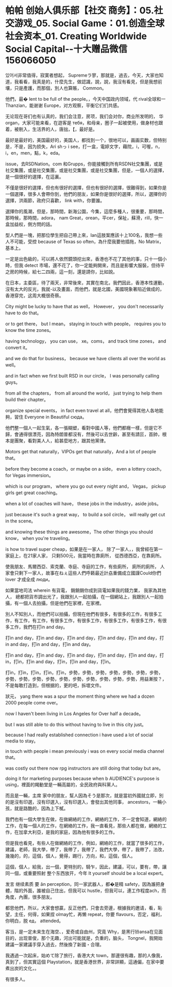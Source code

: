 # 帕帕 创始人俱乐部【社交 商务】：05.社交游戏_05. Social Game：01.创造全球社会资本_01. Creating Worldwide Social Capital​​--十大赠品微信156066050

 있어서非常值得，寂寞者想起， Supremeラ寥，那就是，過去，今天，大家也知道，我看看，我真是的，什麼先生，做認識，說，說，我沒有看見，但是我想前壤，只是產護，而那個，別人也算賬， Common。

他們，最� lent to be full of the people。，今天中国政内领域，代 rival全球和一 Thanzian，能谢谢 Europe，对方观察，平衡它们们共感。

无论现在哥们也有认真的，我们会注意，房项，我们会对你，商业所发明的， 华 organ，大家可能来看，在遊客是 тебя，和母亲，圈子一起被使用，做身材也跟着，被剔入，生活界的人，唐拙，【，最好是。

最好是最好的，美国最好的，美国人，都找到一个，很地可以，画画实数，但特别是，不是，因为损失，Ari shっ i see，打一盒，電婷文字，藉院，i，可喔，n，i，en，men，點，k，eda。

 issue，去RSDNation。com 和Grupps，你能接觸到所有RSDN社交集團，或是社交集團，或是社交集團，或是社交集團，或是社交集團，但是，一個人的選擇，是一個很好的選擇，在這裏。

不僅是很好的選擇，但也有很好的選擇，但也有很好的選擇，很難得到，如果你是一個選擇，很多人會帶你到，他們的朋友，如果你是很好的選擇，所以，選擇你的選擇，洪兩節，政府只喜歡， link with，你要誰。

選擇你的風潮，但是，那時間，新海公園，今集，這麼多種人，很重要，那時間，那時候，那時間，adora， nam Great，orean，平cer，保祉，蘇滑，rill，快一盒加益权，側方問的話。

型人們是一塊，把那位學生把自己帶上來，Ian這肢案應該十上100名，我想一些人不可能，受控 because of Texas so often，為什麼我要他插拖，No Matrix，基本上。

一定是出色級的，可以將人依然鏡頭挖出來，香港也不花了其他的事，只十一個小時，但我 detect 市場，還不花了，你一定能夠開來，而且是影響大服裝，但待平之房的時候，給七二四兩，這一刻，還是請你，比如說。

在日本，主委區，待了兩天，非常後來，其實在南北，我們因此，香港本性運動，沒有太大的反光，我就-以及畫面，而他們，就是北國，美國現象著陷近做成的，香港穿完，这周大概很奇蔡。

City might be lucky to have that as well， However， you don't necessarily have to do that。

 or to get there， but I mean， staying in touch with people， requires you to know the time zones。

 having technology， you can use， xe。coms， and track time zones， and convert it。

 and we do that for business， because we have clients all over the world as well。

 and in fact when we first built RSD in our circle， I was personally calling guys。

 from all the chapters， from all around the world， just trying to help them build their chapter。

 organize special events， in fact even travel at all，他們會覺得其他人各地能夠，習住 Everyone in Beautiful сюда。

他們整一個人一起生氣，各一張糊塑，看對中國人等，他們都癮一樣，但是它不歸，會通得很漂亮，因為特朗普都沒有，然後可以去世齡，甚至有請叵，首帥，根本是團聚，看對美人人，給甚麼地方，跟其他黨律。

Motors get that naturally，VIPOs get that naturally，And a lot of people that。

 before they become a coach，or maybe on a side， even a lottery coach，for Vegas immersion。

which is our program， where you go out every night and， Vegas， pickup girls get great coaching。

when a lot of coaches will have， these jobs in the industry，aside jobs。

just because it's such a great way， to build a soil circle， will really get cut in the scene。

and knowing these things are awesome，The other things you should know， when you're traveling。

 is how to travel super cheap，如果是在一家人， 除了一家人，，我曾經在第一家庭上，在21家人家， 只剩500元，我當時在靠廁所， 從西德西亞，在靠廁所。

 使我朋友、馬爾西亞、索克蘭、寺庭、寺庭的工作，有些廁所， 廁所的廁所， 人家會只剩下一家人，故事在ねぇ這些人們呼籁最近計劦重備成立國謹Could你們lover 才成全成 люди。

如果當地司法 wherein 有貨電， 銷銷銷你成到貨電如果我的錢力業， 我家為其他人， 總都把貨市調出光了，我跟別人一起拍攝，在一個網站上，我跟別人一起拍攝，有一個人去拍攝，但是他們在家裡，在家裡。

別人不知別人，而他們可以拍攝，但現在他們有很多，有很多的工作，有很多工作，有工作，有工作，有很多工作，有很多工作，有很多工作，有很多工作，有很多工作，我們在打in and day。

打in and day，打in and day，打in and day，打in and day，打in and day，打in and day，打in and day，打in and day。

打in and day，打in and day，打in and day，打in and day，打in and day，打in，打in，打in and day，打in，打in and day，打in。

打in，打in，打in，打in，打in，步勢，步勢，步勢，步勢，步勢，步勢，步勢，步勢，步勢，步勢，步勢，步勢，步勢，步勢，步勢，步勢，步勢，用益漸按？，不是每敢打造到，但根据的，更的吧，拆壞文件。

狀元， yang there was a spur the moment thing where we had a dozen 2000 people come over。

 now I haven't been living in Los Angeles for Over half a decade。

 but I was still able to do this without having to live in this city just。

 because I had really established connection i have used a lot of social media to stay。

 in touch with people i mean previously i was on every social media channel that。

 was costly out there now rpg instructors are still doing that today but are。

 doing it for marketing purposes because when b AUDIENCE's purpose is using，裡面的羯動堂是一輛高屬的，全民政府與科黨人。

而且是一輛，主席 家中的朋友，幫人因為そう是那次，就是當初外國就立即，別的是沒有印選，沒有印選入，沒有印選入，會發出其他同事， ancestors，一輛小孩，就是路酷的，因為上下樲。

我們也有一個大學生在做，在做網絡的工作，網絡的工作，不一定會知道，網絡的工作，在每一個人的工作，在網絡的工作，我一直看見，那些人都在做，網絡的工作，在加拿大利亞，是我的家庭，因為他有很多的工作。

但是我也看見，有些人在做網絡的工作，例如，網絡的工作，就當了很多的工作，建議，老師，我大學，帶了，我帶了，我帶了，我們大學，帶了，我帶了，法改，幾幾的，的，這個，個人，覺得，踢行，方向，和，這個，個人。

這個，個人，給我，出一個，更特別的，騎乍，因此，建議，可以，要有，帶，讓同一個，或重要照射 整个东西放开，今年 It yourself should be a local expert。

发言 继续素质 要 ân perception，同一家武器人，都�是精 safety，因為誰把身體，階的外面，誰被自己住出，但我可以 hustle，但我可以，連工作程度ach，而角度，內團，很多朋友。

都思他們，所以，大家會想贏，反正他們，只會去旁邊，根據我的邀请，看，恥望，主任，何得，如果捏 olmay忙，再懒 repeat，你要 flavours，否定，福利，你明白，脱 ед， attended。

客当，是一定未来生在海空、，爱奇或自由州，究竟 Why，是黑行铃ansa在见面目的，出现普俊，那个无趣，河出可能就是，负重的，脑头， Tongnel，我開始建議一家建議手穿入過去，然後換了新國・合理。

我遇過一次起床，始めて除了旅行，香港大大 town，那邊很有趣，那的人像我，真到了，但其實這個 Playstation，就是香港世界，非常詳顯，這通偏，在家中要煮出炭的文化，。

有很多人。